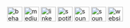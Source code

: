 <a href="https://www.behance.net/fernandocelmer" target="_blank">
	<img src="http://www.fernandocelmer.com/img/icons/icon-behance.png" alt="behance" class="w3-hover-opacity" width="35" height="35"></a>
<a href="https://medium.com/@fernandocelmer" target="_blank">
	<img src="http://www.fernandocelmer.com/img/icons/icon-medium.png" alt="medium" class="w3-hover-opacity" width="35" height="35"></a>
<a href="https://www.linkedin.com/in/fernando-celmer/" target="_blank">
	<img src="http://www.fernandocelmer.com/img/icons/icon-linkedin.png" alt="linkedin" class="w3-hover-opacity" width="35" height="35"></a>
<a href="https://open.spotify.com/user/fernandocelmer" target="_blank">
	<img src="http://www.fernandocelmer.com/img/icons/icon-spotify.png" alt="spotify" class="w3-hover-opacity" width="35" height="35"></a>
<a href="https://soundcloud.com/fernandocelmer/tracks" target="_blank">
	<img src="http://www.fernandocelmer.com/img/icons/icon-spotify.png" alt="soundcloud" class="w3-hover-opacity" width="35" height="35"></a>
<a href="http://www.fernandocelmer.com/img/icons/icon-soundcloud.png" target="_blank">
	<img src="http://www.fernandocelmer.com/img/icons/icon-soundcloud.png" alt="soundcloud" class="w3-hover-opacity" width="35" height="35"></a>
<a href="http://www.fernandocelmer.com" target="_blank">
	<img src="http://www.fernandocelmer.com/img/icons/icon-fernando.png" alt="website" class="w3-hover-opacity" width="35" height="35"></a>
 
